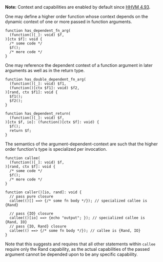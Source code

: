 **Note:** Context and capabilities are enabled by default since
[HHVM 4.93](https://hhvm.com/blog/2021/01/19/hhvm-4.93.html).

One may define a higher order function whose context depends on the dynamic context of one or more passed in function arguments.

```hack
function has_dependent_fn_arg(
  (function()[_]: void) $f,
)[ctx $f]: void {
  /* some code */
  $f();
  /* more code */
}
```

One may reference the dependent context of a function argument in later arguments as well as in the return type.

```hack no-extract
function has_double_dependent_fn_arg(
  (function()[_]: void) $f1,
  (function()[ctx $f1]: void) $f2,
)[rand, ctx $f1]: void {
  $f1();
  $f2();
}

function has_dependent_return(
  (function()[_]: void) $f,
)[ctx $f, io]: (function()[ctx $f]: void) {
  $f();
  return $f;
}
```

The semantics of the argument-dependent-context are such that the higher order function's type is specialized per invocation.

```hack no-extract
function callee(
  (function()[_]: void) $f,
)[rand, ctx $f]: void {
  /* some code */
  $f();
  /* more code */
}

function caller()[io, rand]: void {
  // pass pure closure
  callee(()[] ==> {/* some fn body */}); // specialized callee is {Rand}

  // pass {IO} closure
  callee(()[io] ==> {echo "output"; }); // specialized callee is {Rand, IO}
  // pass {IO, Rand} closure
  callee(() ==> {/* some fn body */}); // callee is {Rand, IO}
}
```

Note that this suggests and requires that all other statements within `callee` require only the Rand capability, as the actual capabilities of the passed argument cannot be depended upon to be any specific capability.
